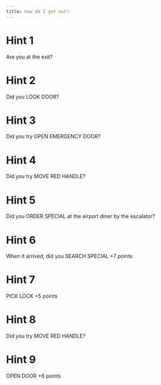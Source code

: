 ```yaml
---
title: How do I get out?
---
```

# Hint 1
Are you at the exit?

# Hint 2
Did you LOOK DOOR?

# Hint 3
Did you try OPEN EMERGENCY DOOR?

# Hint 4
Did you try MOVE RED HANDLE?

# Hint 5
Did you ORDER SPECIAL at the airport diner by the escalator?

# Hint 6
When it arrived, did you SEARCH SPECIAL     +7 points

# Hint 7
PICK LOCK                                   +5 points

# Hint 8
Did you try MOVE RED HANDLE?

# Hint 9
OPEN DOOR                                   +6 points

